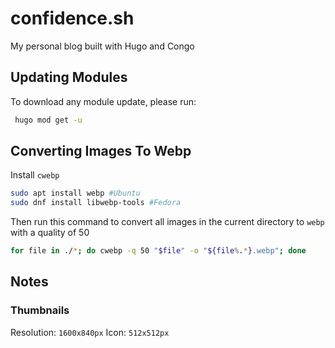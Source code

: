 # confidence.sh

My personal blog built with Hugo and Congo

## Updating Modules

To download any module update, please run:

```sh
 hugo mod get -u
```

## Converting Images To Webp

Install `cwebp`

```sh
sudo apt install webp #Ubuntu
sudo dnf install libwebp-tools #Fedora
```

Then run this command to convert all images in the current directory to `webp`
with a quality of 50

```sh
for file in ./*; do cwebp -q 50 "$file" -o "${file%.*}.webp"; done
```

## Notes

### Thumbnails

Resolution: `1600x840px` Icon: `512x512px`
